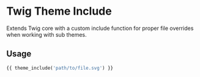 # Twig Theme Include

Extends Twig core with a custom include function for proper file overrides when working with sub themes.

## Usage
```php
{{ theme_include('path/to/file.svg') }}
```
